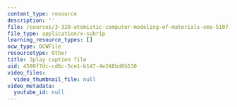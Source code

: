 ```yaml
---
content_type: resource
description: ''
file: /courses/3-320-atomistic-computer-modeling-of-materials-sma-5107-spring-2005/4590f7dccd6c5ce1b1474e248bd8b530_WAc7fQ1qzAc.vtt
file_type: application/x-subrip
learning_resource_types: []
ocw_type: OCWFile
resourcetype: Other
title: 3play caption file
uid: 4590f7dc-cd6c-5ce1-b147-4e248bd8b530
video_files:
  video_thumbnail_file: null
video_metadata:
  youtube_id: null
---
```

